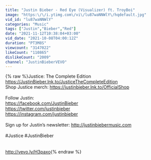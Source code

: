 ```yaml
---
title: "Justin Bieber - Red Eye (Visualizer) ft. TroyBoi"
image: "https:\/\/i.ytimg.com\/vi\/lu87waNNWlY\/hqdefault.jpg"
vid_id: "lu87waNNWlY"
categories: "Music"
tags: ["Justin","Bieber","Red"]
date: "2021-11-12T10:38:04+03:00"
vid_date: "2021-10-08T04:00:12Z"
duration: "PT3M8S"
viewcount: "3147022"
likeCount: "110865"
dislikeCount: "2009"
channel: "JustinBieberVEVO"
---
```

{% raw %}Justice: The Complete Edition <a rel="nofollow" target="blank" href="https://JustinBieber.lnk.to/JusticeTheCompleteEdition">https://JustinBieber.lnk.to/JusticeTheCompleteEdition</a><br />Shop Justice merch: <a rel="nofollow" target="blank" href="https://justinbieber.lnk.to/OfficialShop">https://justinbieber.lnk.to/OfficialShop</a> <br /><br />Follow Justin: <br /><a rel="nofollow" target="blank" href="https://facebook.com/JustinBieber">https://facebook.com/JustinBieber</a> <br /><a rel="nofollow" target="blank" href="https://twitter.com/justinbieber">https://twitter.com/justinbieber</a><br /><a rel="nofollow" target="blank" href="https://instagram.com/justinbieber">https://instagram.com/justinbieber</a> <br /><br />Sign up for Justin’s newsletter: <a rel="nofollow" target="blank" href="http://justinbiebermusic.com">http://justinbiebermusic.com</a> <br /><br />#Justice #JustinBieber<br /><br /><br /><a rel="nofollow" target="blank" href="http://vevo.ly/H3paxo">http://vevo.ly/H3paxo</a>{% endraw %}
